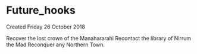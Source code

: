 # Future_hooks
Created Friday 26 October 2018

Recover the lost crown of the Manahararahi
Recontact the library of Nirrum the Mad
Reconquer any Northern Town.

